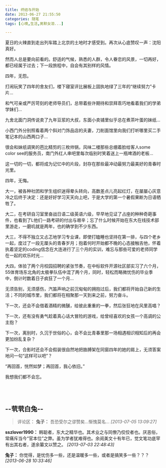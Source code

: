 ```yaml
---
title: 终结与开始
date: 2013-06-27 21:55:50
categories: 随笔
tags: [心境,生活,男默女泪...]

---
```

夏日的火辣直到走出列车踏上北京的土地时才感受到。再次从心底赞叹一声：沈阳真好。

然而人总是要向前看的。舒适的气候，熟悉的人群，令人眷恋的风景，一切再好，都已经属于过去；下一段旅程中，自会有其别样的风情。

四年，无怨。

打闹玩笑了四年的舍友们，楼下寝室评比展板上固执地绿了三年的“继续努力”卡片…

和气可亲或严厉苛刻的老师导员们，总带着些许期待和崇拜乖巧地看着我们的学弟学妹们…

九舍北面门洞传说卖了九年豆浆的大叔，东面小卖铺里似乎总在煮茶叶蛋的妹纸…

小西门外分别照看着两个斜对门饰品店的夫妻，刀削面馆里向我们打听哪里买二手笔记本的山西两口子…

很会和妹纸调笑的芭比精剪的三枚帅锅，风味二楼那些总绷着脸给客人some color see的服务员，南门外红人串吧里每次临别时笑着送上一瓶啤酒的老板…

这一切的一切，都将成为记忆中的片段，封存在那些最冲动最努力最美好的青春时光里。

四年，无悔。

大一，被各种社团和学生组织迷得晕头转向，高数差点儿亮起红灯，在屡屡心灰意冷之后终于决定：还是好好学习天天向上吧，于是大学的第一个暑假果断为日语牺牲了。

大二，在考研自习室里奋战日语二级英语六级，早早地见证了占座的种种奇葩事件，也看到了L他们一路考研的付出与艰辛；忘了什么时候开始在东大在线技术部里游走，一磨叽就是两年，也的确学到不少东西。

大三，不得不独立又忐忑地学习专业课，即使打瞌睡也坚持在第一排，与四个老乡一起，度过了一段无厘头的青春岁月；抱着何时开始都不晚的心态接触吉他，怀着执着坚定的coding信念在大连进行了三个月的实训，难忘与那些可爱的老师同学在一起的欢乐时光...

大四，体验了两个月校园招聘的紧张节奏，在中标软件开源社区部实习了六个月，55体育场东北角的太极拳队伍中混了两个月，同时，轻松而略微忧伤的毕业季中，倒计时数着日子疯狂了一个月…

无须告别，无须感伤，汽笛声响之前沉甸甸的拥抱过后，我们都将开始自己新的生活；不同的城市里，我们都将在相聚那一天到来之前，努力奋斗。

下一次，还会不会借着酒精的微醺，给彼此重重的一拳，然后张狂地在风里高唱？

下一次，还有没有勇气趁着真心话大冒险的游戏，给曾经喜欢的女孩一个高调的公主抱？

下一次，离别时，久沉于世俗的心，会不会比青春里那一场相遇相识相知后的再会更加纷乱复杂？

下一次，合影时还会不会假装很自然地把胳膊架在同窗四年的她的肩上，无须答案地问一句“这样可以吧”？

“再回首，恍然如梦；再回首，我心依旧。”

我想我们都不会忘。

<br /><br />

--茕茕白兔--
---
>评论区：
>**兔子：** 吾恐受尔之谬赞矣...惭愧莫名...  *[2013-07-05 13:09:27]*
>
**sszlover1990：** 韩聪者，东大之精华也。其术业之与同僚乃佼佼者也。厌恶俗，常痛斥当今“官本位”之弊。虽为学者犹难得也。余阅美文十有年已，觉文笔功底罕有出其右者，遂余纂文以赞之。  *[2013-07-03 22:48:43]*
>
**兔子：** 你觉得，是忧伤多一些，还是温暖多一些，或者是搞笑多一些？？？  *[2013-06-28 10:33:46]*
>
